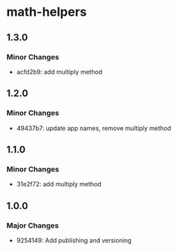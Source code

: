 # math-helpers

## 1.3.0

### Minor Changes

- acfd2b9: add multiply method

## 1.2.0

### Minor Changes

- 49437b7: update app names, remove multiply method

## 1.1.0

### Minor Changes

- 31e2f72: add multiply method

## 1.0.0

### Major Changes

- 9254149: Add publishing and versioning
